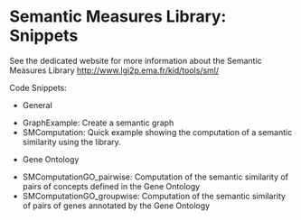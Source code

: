 Semantic Measures Library: Snippets
===================================

See the dedicated website  for more information about the Semantic Measures Library
http://www.lgi2p.ema.fr/kid/tools/sml/

Code Snippets:
* General
- GraphExample: Create a semantic graph
- SMComputation: Quick example showing the computation of a semantic similarity using the library. 
* Gene Ontology
- SMComputationGO_pairwise:  Computation of the semantic similarity of pairs of concepts defined in the Gene Ontology
- SMComputationGO_groupwise: Computation of the semantic similarity of pairs of genes annotated by the Gene Ontology






